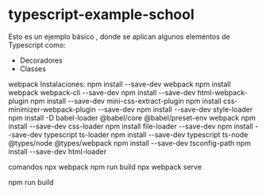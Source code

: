 # typescript-example-school
Esto es un ejemplo  básico , donde se aplican algunos elementos de  Typescript como:

* Decoradores
* Classes




webpack
Instalaciones: 
npm install --save-dev webpack
npm install webpack webpack-cli --save-dev
npm install --save-dev html-webpack-plugin
npm install --save-dev mini-css-extract-plugin
npm install css-minimizer-webpack-plugin --save-dev
npm install --save-dev style-loader
npm install -D babel-loader @babel/core @babel/preset-env webpack
npm install --save-dev css-loader
npm install file-loader --save-dev
npm install --save-dev typescript ts-loader
npm install --save-dev typescript ts-node @types/node @types/webpack
npm install --save-dev tsconfig-path
npm install --save-dev html-loader


comandos
npx webpack
npm run build
npx webpack serve





npm run build